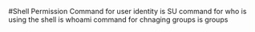 #Shell Permission
Command for user identity is SU
command for who is using the shell is whoami
command for chnaging groups is groups
